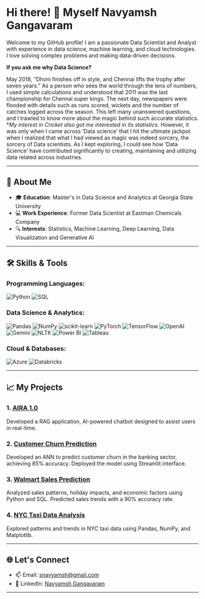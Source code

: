 # Hi there! 👋 Myself Navyamsh Gangavaram

Welcome to my GitHub profile! I am a passionate Data Scientist and Analyst with experience in data science, machine learning, and cloud technologies. I love solving complex problems and making data-driven decisions.

**If you ask me why Data Science?**

May 2018, “Dhoni finishes off in style, and Chennai lifts the trophy after seven years.” As a person
who sees the world through the lens of numbers, I used simple calculations and understood that
2011 was the last championship for Chennai super kings. The next day, newspapers were flooded
with details such as runs scored, wickets and the number of catches logged across the season. This
left many unanswered questions, and I trawled to know more about the magic behind such accurate
statistics. **My interest in Cricket also got me interested in its statistics.* However, it was only when
I came across ‘Data science’ that I hit the ultimate jackpot when I realized that what I had viewed
as magic was indeed sorcery, the sorcery of Data scientists. As I kept exploring, I could see how
‘Data Science’ have contributed significantly to creating, maintaining and utilizing
data related across industries.


---

## 🚀 About Me

- 🎓 **Education**: Master's in Data Science and Analytics at Georgia State University
- 💻 **Work Experience**: Former Data Scientist at Eastman Chemicals Company 
- 🔍 **Interests**: Statistics, Machine Learning, Deep Learning, Data Visualization and Generative AI

---

## 🛠️ Skills & Tools

### Programming Languages:
![Python](https://img.shields.io/badge/Python-3776AB?style=for-the-badge&logo=python&logoColor=white)
![SQL](https://img.shields.io/badge/SQL-005C84?style=for-the-badge&logo=amazon-dynamodb&logoColor=white)

### Data Science & Analytics:
![Pandas](https://img.shields.io/badge/Pandas-150458?style=for-the-badge&logo=pandas&logoColor=white)
![NumPy](https://img.shields.io/badge/NumPy-013243?style=for-the-badge&logo=numpy&logoColor=white)
![scikit-learn](https://img.shields.io/badge/scikit--learn-F7931E?style=for-the-badge&logo=scikit-learn&logoColor=white)
![PyTorch](https://img.shields.io/badge/PyTorch-EE4C2C?style=for-the-badge&logo=pytorch&logoColor=white)
![TensorFlow](https://img.shields.io/badge/TensorFlow-FF6F00?style=for-the-badge&logo=tensorflow&logoColor=white)
![OpenAI](https://img.shields.io/badge/OpenAI-412991?style=for-the-badge&logo=openai&logoColor=white)
![Gemini](https://img.shields.io/badge/Gemini-FF6F00?style=for-the-badge&logo=gemini&logoColor=white)
![NLTK](https://img.shields.io/badge/NLTK-008080?style=for-the-badge&logo=nltk&logoColor=white)
![Power BI](https://img.shields.io/badge/Power%20BI-F2C811?style=for-the-badge&logo=power-bi&logoColor=black)
![Tableau](https://img.shields.io/badge/Tableau-E97627?style=for-the-badge&logo=tableau&logoColor=white)

### Cloud & Databases:
![Azure](https://img.shields.io/badge/Microsoft_Azure-0078D4?style=for-the-badge&logo=microsoft-azure&logoColor=white)
![Databricks](https://img.shields.io/badge/Databricks-FF3621?style=for-the-badge&logo=databricks&logoColor=white)

---

## 📈 My Projects

### 1. [AIRA 1.0](https://github.com/Nithya-15/GenAI_projects/blob/main/AIRA%201.0/README.md)
Developed a RAG application, AI-powered chatbot designed to assist users in real-time.

### 2. [Customer Churn Prediction](https://github.com/Nithya-15/Deep-Learning-Projects/blob/main/Bank_Customer_Churn_Prediction/app.py)
Developed an ANN to predict customer churn in the banking sector, achieving 85% accuracy. Deployed the model using Streamlit interface.

### 3. [Walmart Sales Prediction](https://github.com/Nithya-15/Machine-Learning-Projects/tree/main/Walmart%20Sales%20Prediction)
Analyzed sales patterns, holiday impacts, and economic factors using Python and SQL. Predicted sales trends with a 90% accuracy rate.

### 4. [NYC Taxi Data Analysis](https://github.com/Nithyasree/NYC-Taxi-Data-Analysis)
Explored patterns and trends in NYC taxi data using Pandas, NumPy, and Matplotlib.

---

## 🌐 Let's Connect

- 📫 Email: [snavyamsh@gmail.com](mailto:snavyamsh@gmail.com)
- 💼 LinkedIn: [Navyamsh Gangavaram](https://www.linkedin.com/in/navyamsh-gangavaram-541483298/)




---


